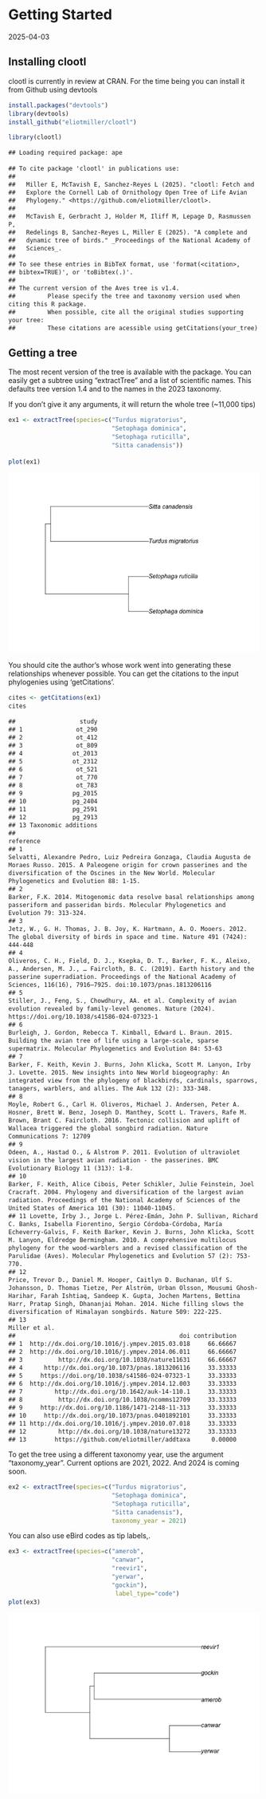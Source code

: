 Getting Started
================
2025-04-03

## Installing clootl

clootl is currently in review at CRAN. For the time being you can
install it from Github using devtools

``` r
install.packages("devtools")
library(devtools)  
install_github("eliotmiller/clootl")
```

``` r
library(clootl)
```

    ## Loading required package: ape

    ## To cite package 'clootl' in publications use:
    ## 
    ##   Miller E, McTavish E, Sanchez-Reyes L (2025). "clootl: Fetch and
    ##   Explore the Cornell Lab of Ornithology Open Tree of Life Avian
    ##   Phylogeny." <https://github.com/eliotmiller/clootl>.
    ## 
    ##   McTavish E, Gerbracht J, Holder M, Iliff M, Lepage D, Rasmussen P,
    ##   Redelings B, Sanchez-Reyes L, Miller E (2025). "A complete and
    ##   dynamic tree of birds." _Proceedings of the National Academy of
    ##   Sciences_.
    ## 
    ## To see these entries in BibTeX format, use 'format(<citation>,
    ## bibtex=TRUE)', or 'toBibtex(.)'.
    ## 
    ## The current version of the Aves tree is v1.4.
    ##         Please specify the tree and taxonomy version used when citing this R package.
    ##         When possible, cite all the original studies supporting your tree:
    ##         These citations are acessible using getCitations(your_tree)

## Getting a tree

The most recent version of the tree is available with the package. You
can easily get a subtree using “extractTree” and a list of scientific
names. This defaults tree version 1.4 and to the names in the 2023
taxonomy.

If you don’t give it any arguments, it will return the whole tree
(~11,000 tips)

``` r
ex1 <- extractTree(species=c("Turdus migratorius",
                             "Setophaga dominica",
                             "Setophaga ruticilla",
                             "Sitta canadensis"))

plot(ex1)
```

![](intro_files/figure-gfm/unnamed-chunk-3-1.png)<!-- -->

You should cite the author’s whose work went into generating these
relationships whenever possible. You can get the citations to the input
phylogenies using ‘getCitations’.

``` r
cites <- getCitations(ex1)
cites
```

    ##                  study
    ## 1               ot_290
    ## 2               ot_412
    ## 3               ot_809
    ## 4              ot_2013
    ## 5              ot_2312
    ## 6               ot_521
    ## 7               ot_770
    ## 8               ot_783
    ## 9              pg_2015
    ## 10             pg_2404
    ## 11             pg_2591
    ## 12             pg_2913
    ## 13 Taxonomic additions
    ##                                                                                                                                                                                                                                                                                                                                                                                                            reference
    ## 1                                                                                                                                                                          Selvatti, Alexandre Pedro, Luiz Pedreira Gonzaga, Claudia Augusta de Moraes Russo. 2015. A Paleogene origin for crown passerines and the diversification of the Oscines in the New World. Molecular Phylogenetics and Evolution 88: 1-15.
    ## 2                                                                                                                                                                                                                                                         Barker, F.K. 2014. Mitogenomic data resolve basal relationships among passeriform and passeridan birds. Molecular Phylogenetics and Evolution 79: 313-324.
    ## 3                                                                                                                                                                                                                                                                    Jetz, W., G. H. Thomas, J. B. Joy, K. Hartmann, A. O. Mooers. 2012. The global diversity of birds in space and time. Nature 491 (7424): 444-448
    ## 4                                                                                                                                              Oliveros, C. H., Field, D. J., Ksepka, D. T., Barker, F. K., Aleixo, A., Andersen, M. J., … Faircloth, B. C. (2019). Earth history and the passerine superradiation. Proceedings of the National Academy of Sciences, 116(16), 7916–7925. doi:10.1073/pnas.1813206116
    ## 5                                                                                                                                                                                                                                             Stiller, J., Feng, S., Chowdhury, AA. et al. Complexity of avian evolution revealed by family-level genomes. Nature (2024). https://doi.org/10.1038/s41586-024-07323-1
    ## 6                                                                                                                                                                                                                           Burleigh, J. Gordon, Rebecca T. Kimball, Edward L. Braun. 2015. Building the avian tree of life using a large-scale, sparse supermatrix. Molecular Phylogenetics and Evolution 84: 53-63
    ## 7                                                                                                                                               Barker, F. Keith, Kevin J. Burns, John Klicka, Scott M. Lanyon, Irby J. Lovette. 2015. New insights into New World biogeography: An integrated view from the phylogeny of blackbirds, cardinals, sparrows, tanagers, warblers, and allies. The Auk 132 (2): 333-348.
    ## 8                                                                                                                           Moyle, Robert G., Carl H. Oliveros, Michael J. Andersen, Peter A. Hosner, Brett W. Benz, Joseph D. Manthey, Scott L. Travers, Rafe M. Brown, Brant C. Faircloth. 2016. Tectonic collision and uplift of Wallacea triggered the global songbird radiation. Nature Communications 7: 12709
    ## 9                                                                                                                                                                                                                                                  Odeen, A., Hastad O., & Alstrom P. 2011. Evolution of ultraviolet vision in the largest avian radiation - the passerines. BMC Evolutionary Biology 11 (313): 1-8.
    ## 10                                                                                                                                                        Barker, F. Keith, Alice Cibois, Peter Schikler, Julie Feinstein, Joel Cracraft. 2004. Phylogeny and diversification of the largest avian radiation. Proceedings of the National Academy of Sciences of the United States of America 101 (30): 11040-11045.
    ## 11 Lovette, Irby J., Jorge L. Pérez-Emán, John P. Sullivan, Richard C. Banks, Isabella Fiorentino, Sergio Córdoba-Córdoba, María Echeverry-Galvis, F. Keith Barker, Kevin J. Burns, John Klicka, Scott M. Lanyon, Eldredge Bermingham. 2010. A comprehensive multilocus phylogeny for the wood-warblers and a revised classification of the Parulidae (Aves). Molecular Phylogenetics and Evolution 57 (2): 753-770.
    ## 12                                                                           Price, Trevor D., Daniel M. Hooper, Caitlyn D. Buchanan, Ulf S. Johansson, D. Thomas Tietze, Per Alström, Urban Olsson, Mousumi Ghosh-Harihar, Farah Ishtiaq, Sandeep K. Gupta, Jochen Martens, Bettina Harr, Pratap Singh, Dhananjai Mohan. 2014. Niche filling slows the diversification of Himalayan songbirds. Nature 509: 222-225.
    ## 13                                                                                                                                                                                                                                                                                                                                                                                                     Miller et al.
    ##                                              doi contribution
    ## 1  http://dx.doi.org/10.1016/j.ympev.2015.03.018     66.66667
    ## 2  http://dx.doi.org/10.1016/j.ympev.2014.06.011     66.66667
    ## 3          http://dx.doi.org/10.1038/nature11631     66.66667
    ## 4      http://dx.doi.org/10.1073/pnas.1813206116     33.33333
    ## 5     https://doi.org/10.1038/s41586-024-07323-1     33.33333
    ## 6  http://dx.doi.org/10.1016/j.ympev.2014.12.003     33.33333
    ## 7         http://dx.doi.org/10.1642/auk-14-110.1     33.33333
    ## 8          http://dx.doi.org/10.1038/ncomms12709     33.33333
    ## 9     http://dx.doi.org/10.1186/1471-2148-11-313     33.33333
    ## 10     http://dx.doi.org/10.1073/pnas.0401892101     33.33333
    ## 11 http://dx.doi.org/10.1016/j.ympev.2010.07.018     33.33333
    ## 12         http://dx.doi.org/10.1038/nature13272     33.33333
    ## 13        https://github.com/eliotmiller/addtaxa      0.00000

To get the tree using a different taxonomy year, use the argument
“taxonomy_year”. Current options are 2021, 2022. And 2024 is coming
soon.

``` r
ex2 <- extractTree(species=c("Turdus migratorius",
                             "Setophaga dominica",
                             "Setophaga ruticilla",
                             "Sitta canadensis"),
                             taxonomy_year = 2021)
```

You can also use eBird codes as tip labels,.

``` r
ex3 <- extractTree(species=c("amerob",
                             "canwar",
                             "reevir1",
                             "yerwar",
                             "gockin"), 
                              label_type="code")
plot(ex3)
```

![](intro_files/figure-gfm/unnamed-chunk-6-1.png)<!-- -->

